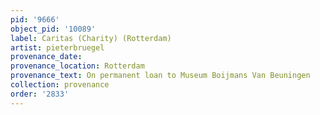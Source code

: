 ```yaml
---
pid: '9666'
object_pid: '10089'
label: Caritas (Charity) (Rotterdam)
artist: pieterbruegel
provenance_date:
provenance_location: Rotterdam
provenance_text: On permanent loan to Museum Boijmans Van Beuningen
collection: provenance
order: '2833'
---
```

